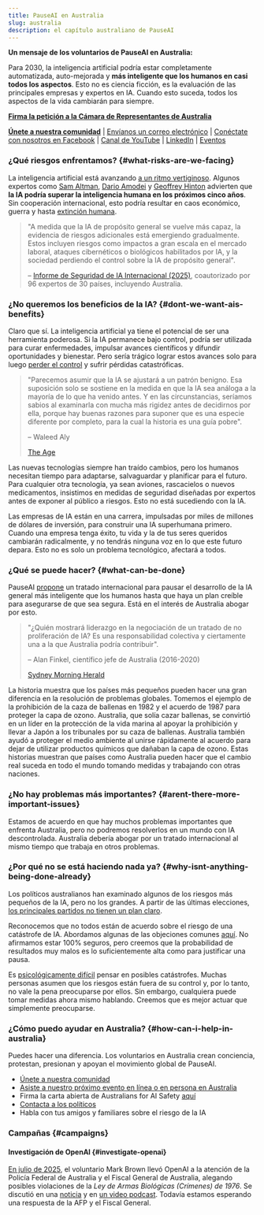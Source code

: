 ```yaml
---
title: PauseAI en Australia
slug: australia
description: el capítulo australiano de PauseAI
---
```


**Un mensaje de los voluntarios de PauseAI en Australia:**

Para 2030, la inteligencia artificial podría estar completamente automatizada, auto-mejorada y **más inteligente que los humanos en casi todos los aspectos**. Esto no es ciencia ficción, es la evaluación de las principales empresas y expertos en IA. Cuando esto suceda, todos los aspectos de la vida cambiarán para siempre.

**[Firma la petición a la Cámara de Representantes de Australia](https://www.aph.gov.au/e-petitions/petition/EN7777)**

**[Únete a nuestra comunidad](https://pauseai.info/join)** | [Envíanos un correo electrónico](mailto:australia@pauseai.info) | [Conéctate con nosotros en Facebook](https://www.facebook.com/groups/571590459293618) | [Canal de YouTube](https://www.youtube.com/channel/UCjjMieiOlSFf7jud0yhHQSg) | [LinkedIn](https://www.linkedin.com/company/pauseai-australia) | [Eventos](https://lu.ma/PauseAIAustralia)

### ¿Qué riesgos enfrentamos? {#what-risks-are-we-facing}

La inteligencia artificial está avanzando [a un ritmo vertiginoso](/urgency). Algunos expertos como [Sam Altman](https://time.com/7205596/sam-altman-superintelligence-agi/), [Dario Amodei](https://arstechnica.com/ai/2025/01/anthropic-chief-says-ai-could-surpass-almost-all-humans-at-almost-everything-shortly-after-2027/) y [Geoffrey Hinton](https://en.wikipedia.org/wiki/Artificial_general_intelligence) advierten que **la IA podría superar la inteligencia humana en los próximos cinco años**. Sin cooperación internacional, esto podría resultar en caos económico, guerra y hasta [extinción humana](/xrisk).

> "A medida que la IA de propósito general se vuelve más capaz, la evidencia de riesgos adicionales está emergiendo gradualmente. Estos incluyen riesgos como impactos a gran escala en el mercado laboral, ataques cibernéticos o biológicos habilitados por IA, y la sociedad perdiendo el control sobre la IA de propósito general".
>
> – [Informe de Seguridad de IA Internacional (2025)](https://assets.publishing.service.gov.uk/media/679a0c48a77d250007d313ee/International_AI_Safety_Report_2025_accessible_f.pdf), coautorizado por 96 expertos de 30 países, incluyendo Australia.

### ¿No queremos los beneficios de la IA? {#dont-we-want-ais-benefits}

Claro que sí. La inteligencia artificial ya tiene el potencial de ser una herramienta poderosa. Si la IA permanece bajo control, podría ser utilizada para curar enfermedades, impulsar avances científicos y difundir oportunidades y bienestar. Pero sería trágico lograr estos avances solo para luego [perder el control](/ai-takeover) y sufrir pérdidas catastróficas.

> "Parecemos asumir que la IA se ajustará a un patrón benigno. Esa suposición solo se sostiene en la medida en que la IA sea análoga a la mayoría de lo que ha venido antes. Y en las circunstancias, seríamos sabios al examinarla con mucha más rigidez antes de decidirnos por ella, porque hay buenas razones para suponer que es una especie diferente por completo, para la cual la historia es una guía pobre".
>
> – Waleed Aly
>
> [The Age](https://www.theage.com.au/politics/federal/the-treasurer-is-telling-us-to-stay-calm-but-this-could-be-the-time-to-panic-20250807-p5ml5k.html)

Las nuevas tecnologías siempre han traído cambios, pero los humanos necesitan tiempo para adaptarse, salvaguardar y planificar para el futuro. Para cualquier otra tecnología, ya sean aviones, rascacielos o nuevos medicamentos, insistimos en medidas de seguridad diseñadas por expertos antes de exponer al público a riesgos. Esto no está sucediendo con la IA.

Las empresas de IA están en una carrera, impulsadas por miles de millones de dólares de inversión, para construir una IA superhumana primero. Cuando una empresa tenga éxito, tu vida y la de tus seres queridos cambiarán radicalmente, y no tendrás ninguna voz en lo que este futuro depara. Esto no es solo un problema tecnológico, afectará a todos.

### ¿Qué se puede hacer? {#what-can-be-done}

PauseAI [propone](/proposal) un tratado internacional para pausar el desarrollo de la IA general más inteligente que los humanos hasta que haya un plan creíble para asegurarse de que sea segura. Está en el interés de Australia abogar por esto.

> "¿Quién mostrará liderazgo en la negociación de un tratado de no proliferación de IA? Es una responsabilidad colectiva y ciertamente una a la que Australia podría contribuir".
>
> – Alan Finkel, científico jefe de Australia (2016-2020)
>
> [Sydney Morning Herald](https://www.smh.com.au/technology/the-ai-horse-has-bolted-it-s-time-for-the-nuclear-option-20230807-p5duel.html)

La historia muestra que los países más pequeños pueden hacer una gran diferencia en la resolución de problemas globales. Tomemos el ejemplo de la prohibición de la caza de ballenas en 1982 y el acuerdo de 1987 para proteger la capa de ozono. Australia, que solía cazar ballenas, se convirtió en un líder en la protección de la vida marina al apoyar la prohibición y llevar a Japón a los tribunales por su caza de ballenas. Australia también ayudó a proteger el medio ambiente al unirse rápidamente al acuerdo para dejar de utilizar productos químicos que dañaban la capa de ozono. Estas historias muestran que países como Australia pueden hacer que el cambio real suceda en todo el mundo tomando medidas y trabajando con otras naciones.

### ¿No hay problemas más importantes? {#arent-there-more-important-issues}

Estamos de acuerdo en que hay muchos problemas importantes que enfrenta Australia, pero no podremos resolverlos en un mundo con IA descontrolada. Australia debería abogar por un tratado internacional al mismo tiempo que trabaja en otros problemas.

### ¿Por qué no se está haciendo nada ya? {#why-isnt-anything-being-done-already}

Los políticos australianos han examinado algunos de los riesgos más pequeños de la IA, pero no los grandes. A partir de las últimas elecciones, [los principales partidos no tienen un plan claro](https://www.australiansforaisafety.com.au/scorecard).

Reconocemos que no todos están de acuerdo sobre el riesgo de una catástrofe de IA. Abordamos algunas de las objeciones comunes [aquí](/faq). No afirmamos estar 100% seguros, pero creemos que la probabilidad de resultados muy malos es lo suficientemente alta como para justificar una pausa.

Es [psicológicamente difícil](/psychology-of-x-risk) pensar en posibles catástrofes. Muchas personas asumen que los riesgos están fuera de su control y, por lo tanto, no vale la pena preocuparse por ellos. Sin embargo, cualquiera puede tomar medidas ahora mismo hablando. Creemos que es mejor actuar que simplemente preocuparse.

### ¿Cómo puedo ayudar en Australia? {#how-can-i-help-in-australia}

Puedes hacer una diferencia. Los voluntarios en Australia crean conciencia, protestan, presionan y apoyan el movimiento global de PauseAI.

- [Únete a nuestra comunidad](https://pauseai.info/join)
- [Asiste a nuestro próximo evento en línea o en persona en Australia](https://lu.ma/PauseAIAustralia)
- Firma la carta abierta de Australians for AI Safety [aquí](https://www.australiansforaisafety.com.au/letters)
- [Contacta a los políticos](/writing-a-letter)
- Habla con tus amigos y familiares sobre el riesgo de la IA

### Campañas {#campaigns}

#### Investigación de OpenAI {#investigate-openai}

[En julio de 2025](https://drive.google.com/file/d/1t9ntUlF2cZH4_f-1fsp0FFCf3RiGZ81g/view?usp=drive_link), el voluntario Mark Brown llevó OpenAI a la atención de la Policía Federal de Australia y el Fiscal General de Australia, alegando posibles violaciones de la _Ley de Armas Biológicas (Crímenes) de 1976_. Se discutió en una [noticia](https://ia.acs.org.au/article/2025/is-the-new-chatgpt-agent-really-a-weapons-risk-.html) y en [un video podcast](https://youtu.be/-YPhNdpA8Rk?si=dTBpGMfZaNWnldXa). Todavía estamos esperando una respuesta de la AFP y el Fiscal General.

